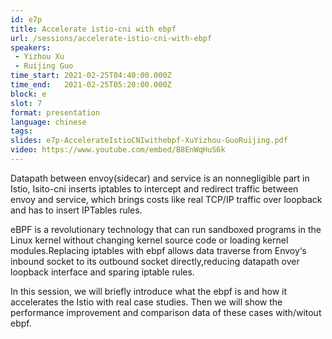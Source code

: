 ```yaml
---
id: e7p
title: Accelerate istio-cni with ebpf
url: /sessions/accelerate-istio-cni-with-ebpf
speakers:
 - Yizhou Xu
 - Ruijing Guo
time_start: 2021-02-25T04:40:00.000Z
time_end:   2021-02-25T05:20:00.000Z
block: e
slot: 7
format: presentation
language: chinese
tags:
slides: e7p-AccelerateIstioCNIwithebpf-XuYizhou-GuoRuijing.pdf
video: https://www.youtube.com/embed/B8EnWqHuS6k
---
```


Datapath between envoy(sidecar) and service is an nonnegligible part in Istio, Isito-cni inserts iptables to intercept and redirect traffic between envoy and service, which brings costs like real TCP/IP traffic over loopback and has to insert IPTables rules.

eBPF is a revolutionary technology that can run sandboxed programs in the Linux kernel without changing kernel source code or loading kernel modules.Replacing iptables with ebpf  allows data traverse from Envoy‘s inbound socket to its outbound socket directly,reducing datapath over loopback interface and sparing iptable rules. 

In this session, we will briefly introduce what the ebpf is and how it accelerates the  Istio with real case studies. Then we will show the performance improvement and comparison data of these cases with/witout ebpf.
